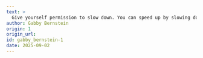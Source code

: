 ```yaml
---
text: >
  Give yourself permission to slow down. You can speed up by slowing down.
author: Gabby Bernstein
origin: 1
origin_url:
id: gabby_bernstein-1
date: 2025-09-02 
---
```

